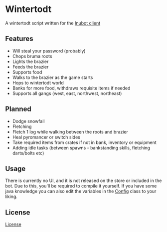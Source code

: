 # Wintertodt

A wintertodt script written for the [Inubot client](https://inubot.com/)


## Features

* Will steal your password (probably)
* Chops bruma roots
* Lights the brazier
* Feeds the brazier
* Supports food
* Walks to the brazier as the game starts
* Hops to wintertodt world
* Banks for more food, withdraws requisite items if needed
* Supports all gangs (west, east, northwest, northeast)


## Planned

* Dodge snowfall
* Fletching
* Fletch 1 log while walking between the roots and brazier
* Heal pyromancer or switch sides
* Take required items from crates if not in bank, inventory or equipment
* Adding idle tasks (between spawns - bankstanding skills, fletching darts/bolts etc)


## Usage

There is currently no UI, and it is not released on the store or included in the bot.
Due to this, you'll be required to compile it yourself. 
If you have some java knowledge you can also edit the variables in the 
[Config](https://github.com/d-o-g/inubot-wintertodt/blob/master/src/main/java/org/rspeer/scripts/wintertodt/domain/Config.java)
class to your liking.


## License
[License](LICENSE)